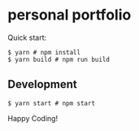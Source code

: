 # personal portfolio

Quick start:

```
$ yarn # npm install
$ yarn build # npm run build
```

## Development

```
$ yarn start # npm start
```

Happy Coding!
